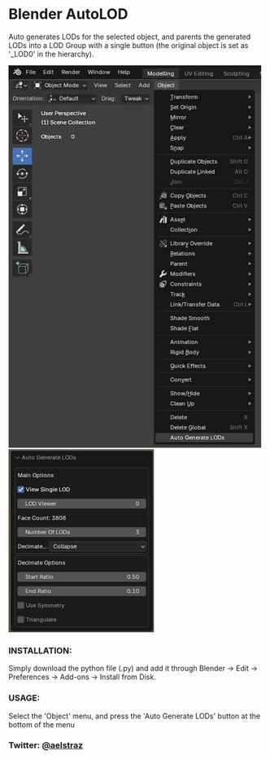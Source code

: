 # Blender AutoLOD
Auto generates LODs for the selected object, and parents the generated LODs into a LOD Group with a single button (the original object is set as '_LOD0' in the hierarchy).

![alt text](https://github.com/Aelstraz/Blender-AutoLOD/blob/main/Screenshot.png?raw=true)
![alt text](https://github.com/Aelstraz/Blender-AutoLOD/blob/main/Screenshot%201.png?raw=true)

### INSTALLATION:
Simply download the python file (.py) and add it through Blender -> Edit -> Preferences -> Add-ons -> Install from Disk.

### USAGE:
Select the 'Object' menu, and press the 'Auto Generate LODs' button at the bottom of the menu

### Twitter: [@aelstraz](https://twitter.com/Aelstraz)
